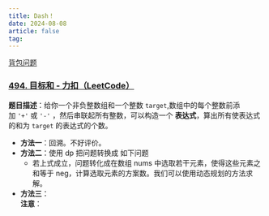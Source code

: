 ```yaml
---
title: Dash！
date: 2024-08-08
article: false
tag:
---
```

[背包问题](背包问题)

### [494. 目标和 - 力扣（LeetCode）](https://leetcode.cn/problems/target-sum/solutions/816361/mu-biao-he-by-leetcode-solution-o0cp/)
**题目描述**：给你一个非负整数组和一个整数 `target`,数组中的每个整数前添加 `'+'` 或 `'-'` ，然后串联起所有整数，可以构造一个 **表达式**，算出所有使表达式的和为 `target` 的表达式的个数。
- **方法一**：回溯。不好评价。
- **方法二**：使用 dp 把问题转换成 如下问题  
	- 若上式成立，问题转化成在数组 nums 中选取若干元素，使得这些元素之和等于 neg，计算选取元素的方案数。我们可以使用动态规划的方法求解。
- **方法三**：  
**注意**：


